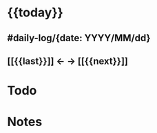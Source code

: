 # {{today}}
#daily-log/{date: YYYY/MM/dd} 
---
[[{{last}}]] <- -> [[{{next}}]]
---

# Todo

# Notes
